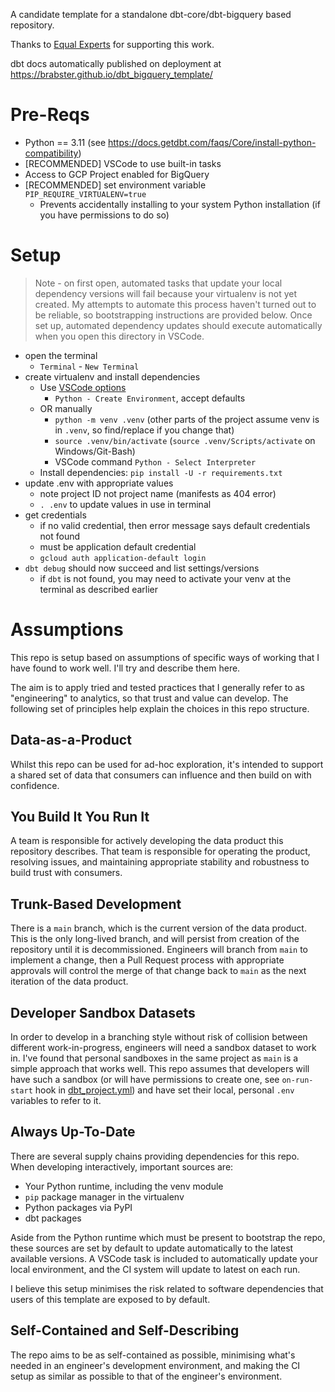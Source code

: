 A candidate template for a standalone dbt-core/dbt-bigquery based repository.

Thanks to [Equal Experts](https://equalexperts.com) for supporting this work.

dbt docs automatically published on deployment at https://brabster.github.io/dbt_bigquery_template/

# Pre-Reqs

- Python == 3.11 (see https://docs.getdbt.com/faqs/Core/install-python-compatibility)
- [RECOMMENDED] VSCode to use built-in tasks
- Access to GCP Project enabled for BigQuery
- [RECOMMENDED] set environment variable `PIP_REQUIRE_VIRTUALENV=true`
    - Prevents accidentally installing to your system Python installation (if you have permissions to do so)

# Setup

> Note - on first open, automated tasks that update your local dependency versions will fail because your virtualenv is not yet created. My attempts to automate this process haven't turned out to be reliable, so bootstrapping instructions are provided below. Once set up, automated dependency updates should execute automatically when you open this directory in VSCode.

- open the terminal
    - `Terminal` - `New Terminal`
- create virtualenv and install dependencies
    - Use [VSCode options](https://code.visualstudio.com/docs/python/environments#_creating-environments)
        - `Python - Create Environment`, accept defaults
    - OR manually
        - `python -m venv .venv` (other parts of the project assume venv is in `.venv`, so find/replace if you change that)
        - `source .venv/bin/activate` (`source .venv/Scripts/activate` on Windows/Git-Bash)
        - VSCode command `Python - Select Interpreter`
    - Install dependencies: `pip install -U -r requirements.txt`
- update .env with appropriate values
    - note project ID not project name (manifests as 404 error)
    - `. .env` to update values in use in terminal
- get credentials
    - if no valid credential, then error message says default credentials not found
    - must be application default credential
    - `gcloud auth application-default login`
- `dbt debug` should now succeed and list settings/versions
    - if `dbt` is not found, you may need to activate your venv at the terminal as described earlier

# Assumptions

This repo is setup based on assumptions of specific ways of working that I have found to work well.
I'll try and describe them here.

The aim is to apply tried and tested practices that I generally refer to as "engineering" to analytics, so that trust and value can develop.
The following set of principles help explain the choices in this repo structure.

## Data-as-a-Product

Whilst this repo can be used for ad-hoc exploration, it's intended to support a shared set of data that consumers can influence and then build on with confidence.

## You Build It You Run It

A team is responsible for actively developing the data product this repository describes. That team is responsible for operating the product, resolving issues, and maintaining appropriate stability and robustness to build trust with consumers.

## Trunk-Based Development

There is a `main` branch, which is the current version of the data product. This is the only long-lived branch, and will persist from creation of the repository until it is decommissioned. Engineers will branch from `main` to implement a change, then a Pull Request process with appropriate approvals will control the merge of that change back to `main` as the next iteration of the data product.

## Developer Sandbox Datasets

In order to develop in a branching style without risk of collision between different work-in-progress, engineers will need a  sandbox dataset to work in. I've found that personal sandboxes in the same project as `main` is a simple approach that works well.
This repo assumes that developers will have such a sandbox (or will have permissions to create one, see `on-run-start` hook in [dbt_project.yml](dbt_project.yml)) and have set their local, personal `.env` variables to refer to it.

## Always Up-To-Date

There are several supply chains providing dependencies for this repo. When developing interactively, important sources are:

- Your Python runtime, including the venv module
- `pip` package manager in the virtualenv
- Python packages via PyPI
- dbt packages

Aside from the Python runtime which must be present to bootstrap the repo, these sources are set by default to update automatically to the latest available versions. A VSCode task is included to automatically update your local environment, and the CI system will update to latest on each run.

I believe this setup minimises the risk related to software dependencies that users of this template are exposed to by default.

## Self-Contained and Self-Describing

The repo aims to be as self-contained as possible, minimising what's needed in an engineer's development environment, and making the CI setup as similar as possible to that of the engineer's environment.